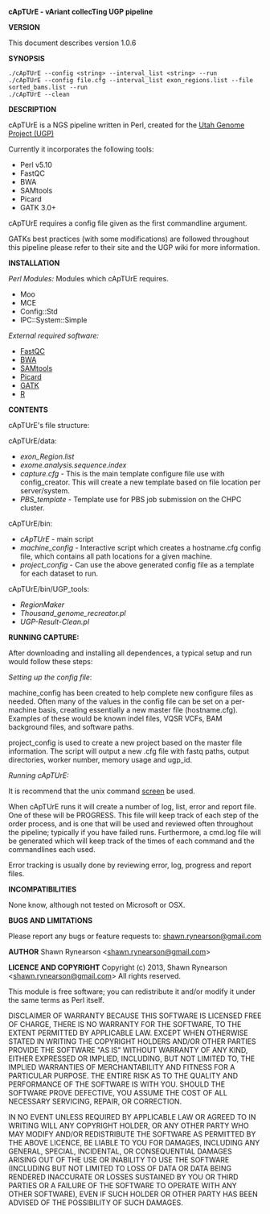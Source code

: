 
<strong>cApTUrE - vAriant collecTing UGP pipeline</strong>

<strong>VERSION</strong>

This document describes version 1.0.6

<strong>SYNOPSIS</strong>

    ./cApTUrE --config <string> --interval_list <string> --run
    ./cApTUrE --config file.cfg --interval_list exon_regions.list --file sorted_bams.list --run
    ./cApTUrE --clean

<strong>DESCRIPTION</strong>

cApTUrE is a NGS pipeline written in Perl, created for the
<a href="http://weatherby.genetics.utah.edu/UGP/wiki/index.php/Main_Page" target="_blank">Utah Genome Project (UGP)</a>

Currently it incorporates the following tools:
<ul>
	<li>Perl v5.10</li>
	<li>FastQC</li>
	<li>BWA</li>
	<li>SAMtools</li>
	<li>Picard</li>
	<li>GATK 3.0+</li>
</ul>

cApTUrE requires a config file given as the first commandline argument.

GATKs best practices (with some modifications) are followed throughout this pipeline please refer to their site and the UGP wiki for more information.

<strong>INSTALLATION</strong>

<em>Perl Modules:</em>
Modules which cApTUrE requires.
<ul>
	<li>Moo</li>
	<li>MCE</li>
	<li>Config::Std</li>
	<li>IPC::System::Simple</li>
</ul>

<em>External required software:</em>
<ul>
	<li><a href="http://www.bioinformatics.babraham.ac.uk/projects/fastqc/" target="_blank">FastQC</a></li>
	<li><a href="http://bio-bwa.sourceforge.net" target="_blank">BWA</a></li>
	<li><a href="http://samtools.sourceforge.net" target="_blank">SAMtools</a></li>
	<li><a href="http://picard.sourceforge.net" target="_blank">Picard</a></li>
	<li><a href="http://www.broadinstitute.org/gatk/" target="_blank">GATK</a></li>
	<li><a href="http://www.r-project.org/" target="_blank">R</a></li>
</ul>
<strong>CONTENTS</strong>

cApTUrE's file structure:

cApTUrE/data:
<ul>
	<li><em>exon_Region.list</em></li>
	<li><em>exome.analysis.sequence.index</em></li>
	<li><em>capture.cfg</em> - This is the main template configure file use with config_creator.  This will create a new template based on file location per server/system.</li>
	<li><em>PBS_template</em> - Template use for PBS job submission on the CHPC cluster.
</ul>
cApTUrE/bin:
<ul>
	<li><em>cApTUrE</em> - main script</li>
	<li><em>machine_config</em> - Interactive script which creates a hostname.cfg config file, which contains all path locations for a given machine.
	<li><em>project_config</em> - Can use the above generated config file as a template for each dataset to run.
</ul>
cApTUrE/bin/UGP_tools:
<ul>
	<li><em>RegionMaker</em></li> 
	<li><em>Thousand_genome_recreator.pl</em></li>
	<li><em>UGP-Result-Clean.pl</em></li>
</ul>

<strong>RUNNING CAPTURE:</strong>

After downloading and installing all dependences, a typical setup and run would follow these steps:

<em>Setting up the config file</em>:

machine_config has been created to help complete new configure files as needed.
Often many of the values in the config file can be set on a per-machine basis, creating essentially a new master file (hostname.cfg).  Examples of these would be known indel files, VQSR VCFs, BAM background files, and software paths.  

project_config is used to create a new project based on the master file information.  The script will output a new .cfg file with fastq paths, output directories, worker number, memory usage and ugp_id.

<em>Running cApTUrE:</em>

It is recommend that the unix command <a href="http://www.computerhope.com/unix/screen.htm" target="_blank">screen</a> be used.

When cApTUrE runs it will create a number of log, list, error and report file.  One of these will be PROGRESS.  This file will keep track of each step of the order process, and is one that will be used and reviewed often throughout the pipeline; typically if you have failed runs.  Furthermore, a cmd.log file will be generated which will keep track of the times of each command and the commandlines each used.

Error tracking is usually done by reviewing error, log, progress and report files.

<strong>INCOMPATIBILITIES</strong>

None know, although not tested on Microsoft or OSX.

<strong>BUGS AND LIMITATIONS</strong>

Please report any bugs or feature requests to:
shawn.rynearson@gmail.com

<strong>AUTHOR</strong>
Shawn Rynearson &lt;shawn.rynearson@gmail.com&gt;

<strong>LICENCE AND COPYRIGHT</strong>
Copyright (c) 2013, Shawn Rynearson &lt;shawn.rynearson@gmail.com&gt;
All rights reserved.

This module is free software; you can redistribute it and/or
modify it under the same terms as Perl itself.

DISCLAIMER OF WARRANTY
BECAUSE THIS SOFTWARE IS LICENSED FREE OF CHARGE, THERE IS NO
WARRANTY FOR THE SOFTWARE, TO THE EXTENT PERMITTED BY APPLICABLE
LAW. EXCEPT WHEN OTHERWISE STATED IN WRITING THE COPYRIGHT HOLDERS
AND/OR OTHER PARTIES PROVIDE THE SOFTWARE "AS IS" WITHOUT WARRANTY
OF ANY KIND, EITHER EXPRESSED OR IMPLIED, INCLUDING, BUT NOT LIMITED
TO, THE IMPLIED WARRANTIES OF MERCHANTABILITY AND FITNESS FOR A
PARTICULAR PURPOSE. THE ENTIRE RISK AS TO THE QUALITY AND
PERFORMANCE OF THE SOFTWARE IS WITH YOU. SHOULD THE SOFTWARE PROVE
DEFECTIVE, YOU ASSUME THE COST OF ALL NECESSARY SERVICING, REPAIR,
OR CORRECTION.

IN NO EVENT UNLESS REQUIRED BY APPLICABLE LAW OR AGREED TO IN
WRITING WILL ANY COPYRIGHT HOLDER, OR ANY OTHER PARTY WHO MAY MODIFY
AND/OR REDISTRIBUTE THE SOFTWARE AS PERMITTED BY THE ABOVE LICENCE,
BE LIABLE TO YOU FOR DAMAGES, INCLUDING ANY GENERAL, SPECIAL,
INCIDENTAL, OR CONSEQUENTIAL DAMAGES ARISING OUT OF THE USE OR
INABILITY TO USE THE SOFTWARE (INCLUDING BUT NOT LIMITED TO LOSS OF
DATA OR DATA BEING RENDERED INACCURATE OR LOSSES SUSTAINED BY YOU OR
THIRD PARTIES OR A FAILURE OF THE SOFTWARE TO OPERATE WITH ANY OTHER
SOFTWARE), EVEN IF SUCH HOLDER OR OTHER PARTY HAS BEEN ADVISED OF
THE POSSIBILITY OF SUCH DAMAGES.

&nbsp;

&nbsp;
